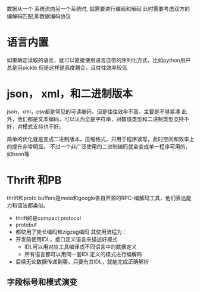 数据从一个 系统流向另一个系统时, 就需要进行编码和解码
此时需要考虑双方的编解码匹配,即数据编码协议

# 语言内置
如果确定读取的语言，就可以直接使用语言自带的序列化方式，比如python用户总是用pickle
但是这样是高度耦合，且往往效率较低

# json， xml，和二进制版本
json，xml，csv都是常见的可读编码，但是往往效率不高，主要是不够紧凑
此外，他们都是文本编码，可以认为全是字符串，对数值类型和二进制类型支持不好，对模式支持也不好。

简单的优化就是变成二进制版本，压缩格式，只用于程序读写，此时空间和效率上的提升非常明显。
不过一个非广泛使用的二进制编码就会变成单一程序可用的，如bson等

# Thrift 和PB
thrift和proto buffers是meta和google各自开源的RPC-编解码工具，他们表达能力和语法都类似。
- thrift的是compact protocol
- protobuf
- 都使用了变长编码和zigzag编码
其使用流程为：
- 开发前使用IDL，接口定义语言来描述好模式
	- IDL可以用对应工具编译成不同语言中的数据定义
	- 所有语言都可以用同一套IDL定义的模式进行编解码
- 后续无论数据传递到哪，只要有其IDL，就能完成正确解析
## 字段标号和模式演变

